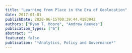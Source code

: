 ```yaml
---
title: "Learning from Place in the Era of Geolocation"
date: 2017-01-01
publishDate: 2020-06-15T00:39:44.419394Z
authors: ["Ryan T. Moore", "Andrew Reeves"]
publication_types: ["6"]
abstract: ""
featured: false
publication: "*Analytics, Policy and Governance*"
---
```


